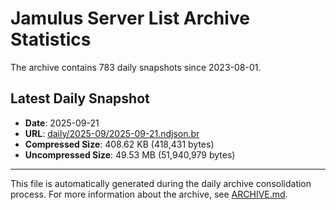 # Jamulus Server List Archive Statistics

The archive contains 783 daily snapshots since 2023-08-01.

## Latest Daily Snapshot

- **Date**: 2025-09-21
- **URL**: [daily/2025-09/2025-09-21.ndjson.br](https://jamulus-archive.ap-south-1.linodeobjects.com/main/daily/2025-09/2025-09-21.ndjson.br)
- **Compressed Size**: 408.62 KB (418,431 bytes)
- **Uncompressed Size**: 49.53 MB (51,940,979 bytes)

---

This file is automatically generated during the daily archive consolidation process.
For more information about the archive, see [ARCHIVE.md](ARCHIVE.md).
